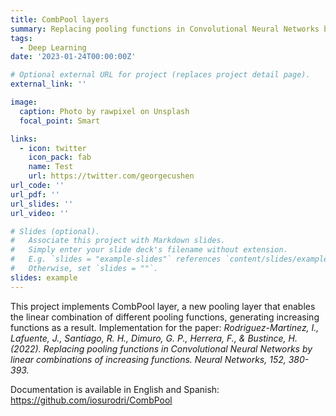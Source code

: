 ```yaml
---
title: CombPool layers
summary: Replacing pooling functions in Convolutional Neural Networks by linear combinations of increasing functions.
tags:
  - Deep Learning
date: '2023-01-24T00:00:00Z'

# Optional external URL for project (replaces project detail page).
external_link: ''

image:
  caption: Photo by rawpixel on Unsplash
  focal_point: Smart

links:
  - icon: twitter
    icon_pack: fab
    name: Test
    url: https://twitter.com/georgecushen
url_code: ''
url_pdf: ''
url_slides: ''
url_video: ''

# Slides (optional).
#   Associate this project with Markdown slides.
#   Simply enter your slide deck's filename without extension.
#   E.g. `slides = "example-slides"` references `content/slides/example-slides.md`.
#   Otherwise, set `slides = ""`.
slides: example
---
```


This project implements CombPool layer, a new pooling layer that enables the linear combination of different pooling functions, generating increasing functions as a result. Implementation for the paper: *Rodriguez-Martinez, I., Lafuente, J., Santiago, R. H., Dimuro, G. P., Herrera, F., & Bustince, H. (2022). Replacing pooling functions in Convolutional Neural Networks by linear combinations of increasing functions. Neural Networks, 152, 380-393.*

Documentation is available in English and Spanish: https://github.com/iosurodri/CombPool

